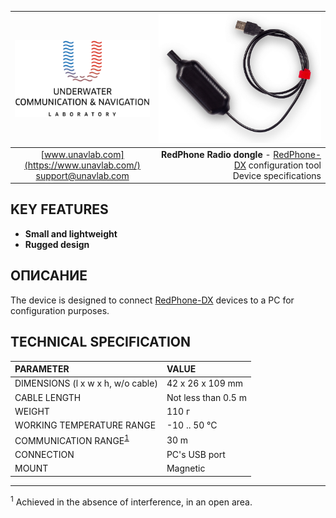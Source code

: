 | ![logo](/documentation/sm_logo.png) | ![logo](/documentation/redphone_rf_dongle.png) |
| :---: | ---: |
| [www.unavlab.com](https://www.unavlab.com/) <br/> [support@unavlab.com](mailto:support@unavlab.com) | **RedPhone Radio dongle** - [RedPhone-DX](RedPhone_DX_Specification_en.md) configuration tool <br/> Device specifications |

## KEY FEATURES

* **Small and lightweight**
* **Rugged design**

## ОПИСАНИЕ

The device is designed to connect [RedPhone-DX](RedPhone_DX_Specification_en.md) devices to a PC for configuration purposes.

<div style="page-break-after: always;"></div>

## TECHNICAL SPECIFICATION

| PARAMETER | VALUE |
| :--- | :--- |
| DIMENSIONS (l x w x h, w/o cable) | 42 x 26 x 109 mm |
| CABLE LENGTH | Not less than 0.5 m |
| WEIGHT | 110 г |
| WORKING TEMPERATURE RANGE | -10 .. 50 °С |
| COMMUNICATION RANGE<sup>[1](#footnote1)</sup> | 30 m |
| CONNECTION | PC's USB port |
| MOUNT | Magnetic |

________________
<a name="footnote1"><sup>1</sup></a> Achieved in the absence of interference, in an open area.  
